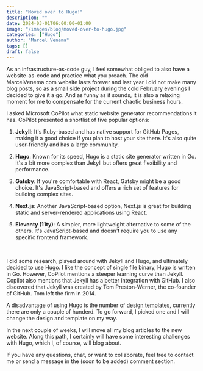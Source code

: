 ```yaml
---
title: "Moved over to Hugo!"
description: ""
date: 2024-03-01T06:00:00+01:00
image: "/images/blog/moved-over-to-hugo.jpg"
categories: ["Hugo"]
author: "Marcel Venema" 
tags: []
draft: false
---
```


As an infrastructure-as-code guy, I feel somewhat obliged to also have a website-as-code and practice what you preach.<!--more--> The old MarcelVenema.com website lasts forever and last year I did not make many blog posts, so as a small side project during the cold February evenings I decided to give it a go.  And as funny as it sounds, it is also a relaxing moment for me to compensate for the current chaotic business hours. 


I asked Microsoft CoPilot what static website generator recommendations it has. CoPilot presented a shortlist of five popular options:

1. **Jekyll**: It's Ruby-based and has native support for GitHub Pages, making it a good choice if you plan to host your site there. It's also quite user-friendly and has a large community.

2. **Hugo**: Known for its speed, Hugo is a static site generator written in Go. It's a bit more complex than Jekyll but offers great flexibility and performance.

3. **Gatsby**: If you're comfortable with React, Gatsby might be a good choice. It's JavaScript-based and offers a rich set of features for building complex sites.

4. **Next.js**: Another JavaScript-based option, Next.js is great for building static and server-rendered applications using React.

5. **Eleventy (11ty)**: A simpler, more lightweight alternative to some of the others. It's JavaScript-based and doesn't require you to use any specific frontend framework.

&nbsp;  

I did some research, played around with Jekyll and Hugo, and ultimately decided to use [Hugo](https://gohugo.io). I like the concept of single file binary, Hugo is written in Go. However, CoPilot mentions a steeper learning curve than Jekyll. Copilot also mentions that Jekyll has a better integration with GitHub. I also discovered that Jekyll was created by Tom Preston-Werner, the co-founder of GitHub. Tom left the firm in 2014. 

A disadvantage of using Hugo is the number of [design templates](https://themes.gohugo.io), currently there are only a couple of hunderd. To go forward, I picked one and I will change the design and template on my way.

In the next couple of weeks, I will move all my blog articles to the new website. Along this path, I certainly will have some interesting challenges with Hugo, which I, of course, will blog about.

If you have any questions, chat, or want to collaborate, feel free to contact me or send a message in the (soon to be added) comment section.

&nbsp;  
